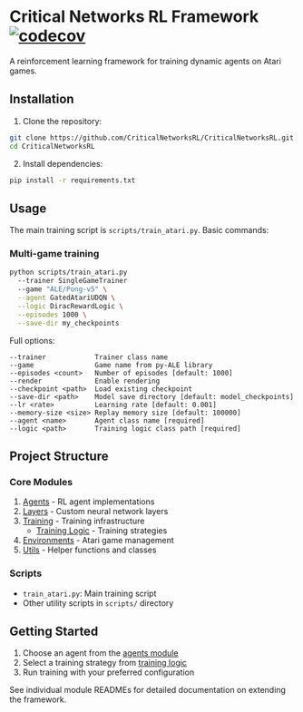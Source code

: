# Critical Networks RL Framework [![codecov](https://codecov.io/gh/CriticalNetworksRL/CriticalNetworksRL/branch/main/graph/badge.svg)](https://codecov.io/gh/CriticalNetworksRL/CriticalNetworksRL)

A reinforcement learning framework for training dynamic agents on Atari games.

## Installation

1. Clone the repository:
```bash
git clone https://github.com/CriticalNetworksRL/CriticalNetworksRL.git
cd CriticalNetworksRL
```

2. Install dependencies:
```bash
pip install -r requirements.txt
```

## Usage

The main training script is `scripts/train_atari.py`. Basic commands:

### Multi-game training
```bash
python scripts/train_atari.py 
  --trainer SingleGameTrainer
  --game "ALE/Pong-v5" \
  --agent GatedAtariUDQN \
  --logic DiracRewardLogic \
  --episodes 1000 \
  --save-dir my_checkpoints
```

Full options:
```
--trainer            Trainer class name
--game               Game name from py-ALE library
--episodes <count>   Number of episodes [default: 1000]
--render             Enable rendering
--checkpoint <path>  Load existing checkpoint
--save-dir <path>    Model save directory [default: model_checkpoints]
--lr <rate>          Learning rate [default: 0.001]
--memory-size <size> Replay memory size [default: 100000]
--agent <name>       Agent class name [required]
--logic <path>       Training logic class path [required]
```

## Project Structure

### Core Modules

1. [Agents](criticalnets/agents/README.md) - RL agent implementations
2. [Layers](criticalnets/layers/README.md) - Custom neural network layers
3. [Training](criticalnets/training/README.md) - Training infrastructure
   - [Training Logic](criticalnets/training/logic/README.md) - Training strategies
4. [Environments](criticalnets/environments/README.md) - Atari game management
5. [Utils](criticalnets/utils/README.md) - Helper functions and classes

### Scripts

- `train_atari.py`: Main training script
- Other utility scripts in `scripts/` directory

## Getting Started

1. Choose an agent from the [agents module](criticalnets/agents/README.md)
2. Select a training strategy from [training logic](criticalnets/training/logic/README.md)
3. Run training with your preferred configuration

See individual module READMEs for detailed documentation on extending the framework.
